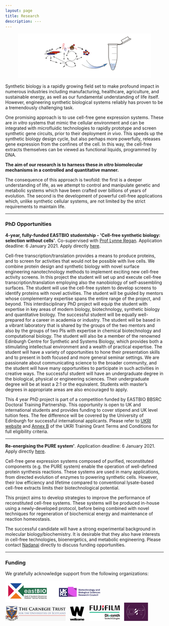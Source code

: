 ```yaml
---
layout: page
title: Research
description: ---
---
```


<div class="container-fluid">
	<figure>
		<img src="/assets/images/CF_logo4.png" class="img-fluid" alt="CFlogo">
		</figure>
</div>

Synthetic biology is a rapidly growing field set to make profound impact in numerous industries including manufacturing, healthcare, agriculture, and sustainable energy, as well as our fundamental understanding of life itself. However, engineering synthetic biological systems reliably has proven to be a tremendously challenging task.

One promising approach is to use cell-free gene expression systems. These are *in vitro* systems that mimic the cellular environment and can be integrated with microfluidic technologies to rapidly prototype and screen synthetic gene circuits, prior to their deployment *in vivo*. This speeds up the synthetic biology design cycle, but also perhaps more powerfully, releases gene expression from the confines of the cell. In this way, the cell-free extracts themselves can be viewed as functional liquids, programmed by DNA.

**The aim of our research is to harness these *in vitro* biomolecular mechanisms in a controlled and quantitative manner.**

The consequence of this approach is twofold: the first is a deeper understanding of life, as we attempt to control and manipulate genetic and metabolic systems which have been crafted over billions of years of evolution. The second is the development of powerful cell-free applications which, unlike synthetic cellular systems, are not limited by the strict requirements to maintain life.

---

<h3>PhD Opportunities</h3>

**4-year, fully-funded EASTBIO studentship - 'Cell-free synthetic biology: selection without cells'**. Co-supervised with [Prof Lynne Regan](http://regan.bio.ed.ac.uk). Application deadline: 6 January 2021. Apply directly [here](https://apps.bio.ed.ac.uk/pgr/checklist/project/1079).

Cell-free transcription/translation provides a means to produce proteins, and to screen for activities that would not be possible with live cells. We combine protein design and synthetic biology with novel surface engineering nanotechnology methods to implement exciting new cell-free activity screens. In this project the student will set up and execute cell-free transcription/translation employing also the nanobiology of self-assembling surfaces. The student will use the cell-free system to develop screens to identify proteins with novel activities. The student will be guided by mentors whose complementary expertise spans the entire range of the project, and beyond. This interdisciplinary PhD project will equip the student with expertise in key areas of modern biology, biotechnology, synthetic biology and quantitative biology. The successful student will be equally well-prepared for a career in academia or industry. The student will be based in a vibrant laboratory that is shared by the groups of the two mentors and also by the groups of two PIs with expertise in chemical biotechnology and computational biology. The student will also be a member of the renowned Edinburgh Centre for Synthetic and Systems Biology, which provides both a stimulating intellectual environment and a wealth of practical expertise. The student will have a variety of opportunities to hone their presentation skills and to present in both focused and more general seminar settings. We are passionate about communicating science to the broader community, and the student will have many opportunities to participate in such activities in creative ways. The successful student will have an undergraduate degree in the biological, physical or engineering sciences. Their undergraduate degree will be at least a 2:1 or the equivalent. Students with master’s degrees in appropriate areas are also encouraged to apply. 

This 4 year PhD project is part of a competition funded by EASTBIO BBSRC Doctoral Training Partnership. This opportunity is open to UK and international students and provides funding to cover stipend and UK level tuition fees. The fee difference will be covered by the University of Edinburgh for successful international applicants. Please refer to [UKRI website](https://www.ukri.org/our-work/developing-people-and-skills/find-studentships-and-doctoral-training/get-a-studentship-to-fund-your-doctorate/) and [Annex B](https://www.ukri.org/wp-content/uploads/2020/10/UKRI-291020-guidance-to-training-grant-terms-and-conditions.pdf) of the UKRI Training Grant Terms and Conditions for full eligibility criteria.

---

**Re-energising the PURE system'**. Application deadline: 6 January 2021. Apply directly [here](https://apps.bio.ed.ac.uk/pgr/checklist/project/1047).

Cell-free gene expression systems composed of purified, reconstituted components (e.g. the PURE system) enable the operation of well-defined protein synthesis reactions. These systems are used in many applications, from directed evolution of enzymes to powering synthetic cells. However, their low efficiency and lifetime compared to conventional lysate-based cell-free extracts limits their biotechnological potential.

This project aims to develop strategies to improve the performance of reconstituted cell-free systems. These systems will be produced in-house using a newly-developed protocol, before being combined with novel techniques for regeneration of biochemical energy and maintenance of reaction homeostasis.

The successful candidate will have a strong experimental background in molecular biology/biochemistry. It is desirable that they also have interests in cell-free technologies, bioenergetics, and metabolic engineering. Please contact [Nadanai](mailto:nadanai.laohakunakorn@ed.ac.uk) directly to discuss funding opportunities.

---

<h3>Funding</h3>
We gratefully acknowledge support from the following organizations:

<a href="http://www.eastscotbiodtp.ac.uk/"><img src="/assets/images/eastbio.png" width="60%" alt="Eastbio"/></a> &nbsp;
<a href="https://www.carnegie-trust.org/"><img src="/assets/images/carnegie.png" width="38%" alt="Carnegie"/></a> &nbsp;
<a href="https://wellcome.org/"><img src="/assets/images/wellcome.png" width="10%" alt="Wellcome"/></a> &nbsp;
<a href="https://fujifilmdiosynth.com/"><img src="/assets/images/fdb.jpg" width="20%" alt="FDB"/></a> &nbsp;
<a href="https://darwintrust.bio.ed.ac.uk/"><img src="/assets/images/dt.png" width="15%" alt="Darwin"/></a> &nbsp;